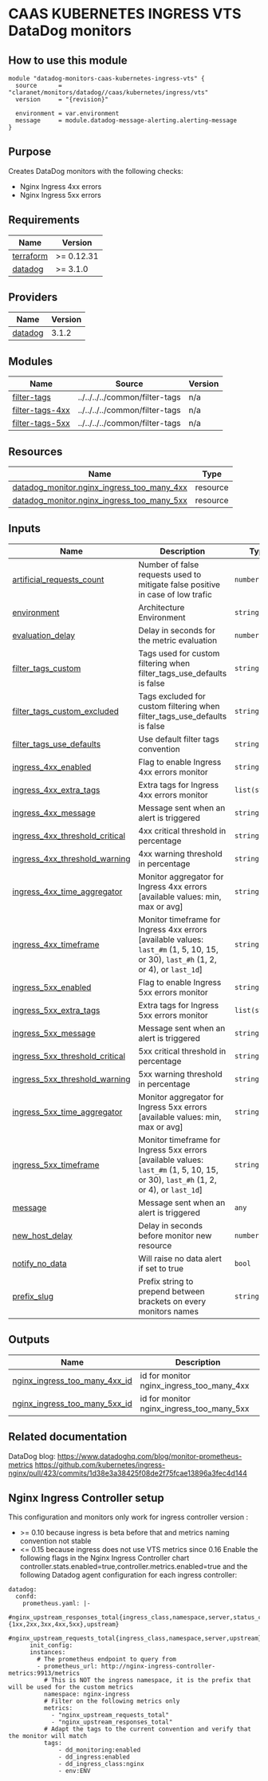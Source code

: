 # CAAS KUBERNETES INGRESS VTS DataDog monitors

## How to use this module

```hcl
module "datadog-monitors-caas-kubernetes-ingress-vts" {
  source      = "claranet/monitors/datadog//caas/kubernetes/ingress/vts"
  version     = "{revision}"

  environment = var.environment
  message     = module.datadog-message-alerting.alerting-message
}

```

## Purpose

Creates DataDog monitors with the following checks:

- Nginx Ingress 4xx errors
- Nginx Ingress 5xx errors

## Requirements

| Name | Version |
|------|---------|
| <a name="requirement_terraform"></a> [terraform](#requirement\_terraform) | >= 0.12.31 |
| <a name="requirement_datadog"></a> [datadog](#requirement\_datadog) | >= 3.1.0 |

## Providers

| Name | Version |
|------|---------|
| <a name="provider_datadog"></a> [datadog](#provider\_datadog) | 3.1.2 |

## Modules

| Name | Source | Version |
|------|--------|---------|
| <a name="module_filter-tags"></a> [filter-tags](#module\_filter-tags) | ../../../../common/filter-tags | n/a |
| <a name="module_filter-tags-4xx"></a> [filter-tags-4xx](#module\_filter-tags-4xx) | ../../../../common/filter-tags | n/a |
| <a name="module_filter-tags-5xx"></a> [filter-tags-5xx](#module\_filter-tags-5xx) | ../../../../common/filter-tags | n/a |

## Resources

| Name | Type |
|------|------|
| [datadog_monitor.nginx_ingress_too_many_4xx](https://registry.terraform.io/providers/DataDog/datadog/latest/docs/resources/monitor) | resource |
| [datadog_monitor.nginx_ingress_too_many_5xx](https://registry.terraform.io/providers/DataDog/datadog/latest/docs/resources/monitor) | resource |

## Inputs

| Name | Description | Type | Default | Required |
|------|-------------|------|---------|:--------:|
| <a name="input_artificial_requests_count"></a> [artificial\_requests\_count](#input\_artificial\_requests\_count) | Number of false requests used to mitigate false positive in case of low trafic | `number` | `5` | no |
| <a name="input_environment"></a> [environment](#input\_environment) | Architecture Environment | `string` | n/a | yes |
| <a name="input_evaluation_delay"></a> [evaluation\_delay](#input\_evaluation\_delay) | Delay in seconds for the metric evaluation | `number` | `15` | no |
| <a name="input_filter_tags_custom"></a> [filter\_tags\_custom](#input\_filter\_tags\_custom) | Tags used for custom filtering when filter\_tags\_use\_defaults is false | `string` | `"*"` | no |
| <a name="input_filter_tags_custom_excluded"></a> [filter\_tags\_custom\_excluded](#input\_filter\_tags\_custom\_excluded) | Tags excluded for custom filtering when filter\_tags\_use\_defaults is false | `string` | `""` | no |
| <a name="input_filter_tags_use_defaults"></a> [filter\_tags\_use\_defaults](#input\_filter\_tags\_use\_defaults) | Use default filter tags convention | `string` | `"true"` | no |
| <a name="input_ingress_4xx_enabled"></a> [ingress\_4xx\_enabled](#input\_ingress\_4xx\_enabled) | Flag to enable Ingress 4xx errors monitor | `string` | `"true"` | no |
| <a name="input_ingress_4xx_extra_tags"></a> [ingress\_4xx\_extra\_tags](#input\_ingress\_4xx\_extra\_tags) | Extra tags for Ingress 4xx errors monitor | `list(string)` | `[]` | no |
| <a name="input_ingress_4xx_message"></a> [ingress\_4xx\_message](#input\_ingress\_4xx\_message) | Message sent when an alert is triggered | `string` | `""` | no |
| <a name="input_ingress_4xx_threshold_critical"></a> [ingress\_4xx\_threshold\_critical](#input\_ingress\_4xx\_threshold\_critical) | 4xx critical threshold in percentage | `string` | `"40"` | no |
| <a name="input_ingress_4xx_threshold_warning"></a> [ingress\_4xx\_threshold\_warning](#input\_ingress\_4xx\_threshold\_warning) | 4xx warning threshold in percentage | `string` | `"20"` | no |
| <a name="input_ingress_4xx_time_aggregator"></a> [ingress\_4xx\_time\_aggregator](#input\_ingress\_4xx\_time\_aggregator) | Monitor aggregator for Ingress 4xx errors [available values: min, max or avg] | `string` | `"min"` | no |
| <a name="input_ingress_4xx_timeframe"></a> [ingress\_4xx\_timeframe](#input\_ingress\_4xx\_timeframe) | Monitor timeframe for Ingress 4xx errors [available values: `last_#m` (1, 5, 10, 15, or 30), `last_#h` (1, 2, or 4), or `last_1d`] | `string` | `"last_5m"` | no |
| <a name="input_ingress_5xx_enabled"></a> [ingress\_5xx\_enabled](#input\_ingress\_5xx\_enabled) | Flag to enable Ingress 5xx errors monitor | `string` | `"true"` | no |
| <a name="input_ingress_5xx_extra_tags"></a> [ingress\_5xx\_extra\_tags](#input\_ingress\_5xx\_extra\_tags) | Extra tags for Ingress 5xx errors monitor | `list(string)` | `[]` | no |
| <a name="input_ingress_5xx_message"></a> [ingress\_5xx\_message](#input\_ingress\_5xx\_message) | Message sent when an alert is triggered | `string` | `""` | no |
| <a name="input_ingress_5xx_threshold_critical"></a> [ingress\_5xx\_threshold\_critical](#input\_ingress\_5xx\_threshold\_critical) | 5xx critical threshold in percentage | `string` | `"20"` | no |
| <a name="input_ingress_5xx_threshold_warning"></a> [ingress\_5xx\_threshold\_warning](#input\_ingress\_5xx\_threshold\_warning) | 5xx warning threshold in percentage | `string` | `"10"` | no |
| <a name="input_ingress_5xx_time_aggregator"></a> [ingress\_5xx\_time\_aggregator](#input\_ingress\_5xx\_time\_aggregator) | Monitor aggregator for Ingress 5xx errors [available values: min, max or avg] | `string` | `"min"` | no |
| <a name="input_ingress_5xx_timeframe"></a> [ingress\_5xx\_timeframe](#input\_ingress\_5xx\_timeframe) | Monitor timeframe for Ingress 5xx errors [available values: `last_#m` (1, 5, 10, 15, or 30), `last_#h` (1, 2, or 4), or `last_1d`] | `string` | `"last_5m"` | no |
| <a name="input_message"></a> [message](#input\_message) | Message sent when an alert is triggered | `any` | n/a | yes |
| <a name="input_new_host_delay"></a> [new\_host\_delay](#input\_new\_host\_delay) | Delay in seconds before monitor new resource | `number` | `300` | no |
| <a name="input_notify_no_data"></a> [notify\_no\_data](#input\_notify\_no\_data) | Will raise no data alert if set to true | `bool` | `true` | no |
| <a name="input_prefix_slug"></a> [prefix\_slug](#input\_prefix\_slug) | Prefix string to prepend between brackets on every monitors names | `string` | `""` | no |

## Outputs

| Name | Description |
|------|-------------|
| <a name="output_nginx_ingress_too_many_4xx_id"></a> [nginx\_ingress\_too\_many\_4xx\_id](#output\_nginx\_ingress\_too\_many\_4xx\_id) | id for monitor nginx\_ingress\_too\_many\_4xx |
| <a name="output_nginx_ingress_too_many_5xx_id"></a> [nginx\_ingress\_too\_many\_5xx\_id](#output\_nginx\_ingress\_too\_many\_5xx\_id) | id for monitor nginx\_ingress\_too\_many\_5xx |
## Related documentation

DataDog blog: https://www.datadoghq.com/blog/monitor-prometheus-metrics
https://github.com/kubernetes/ingress-nginx/pull/423/commits/1d38e3a38425f08de2f75fcae13896a3fec4d144

## Nginx Ingress Controller setup

This configuration and monitors only work for ingress controller version :
- \>= 0.10 because ingress is beta before that and metrics naming convention not stable
- <= 0.15 because ingress does not use VTS metrics since 0.16
Enable the following flags in the Nginx Ingress Controller chart
controller.stats.enabled=true,controller.metrics.enabled=true
and the following Datadog agent configuration for each ingress controller:
```
datadog:
  confd:
    prometheus.yaml: |-
      #nginx_upstream_responses_total{ingress_class,namespace,server,status_code:{1xx,2xx,3xx,4xx,5xx},upstream}
      #nginx_upstream_requests_total{ingress_class,namespace,server,upstream}
      init_config:
      instances:
        # The prometheus endpoint to query from
        - prometheus_url: http://nginx-ingress-controller-metrics:9913/metrics
          # This is NOT the ingress namespace, it is the prefix that will be used for the custom metrics
          namespace: nginx-ingress
          # Filter on the following metrics only
          metrics:
            - "nginx_upstream_requests_total"
            - "nginx_upstream_responses_total"
          # Adapt the tags to the current convention and verify that the monitor will match
          tags:
              - dd_monitoring:enabled
              - dd_ingress:enabled
              - dd_ingress_class:nginx
              - env:ENV
```
